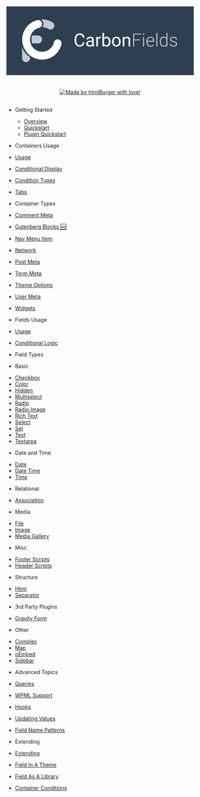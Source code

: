 <h1 class="app-name">
  <a class="app-name-link" data-nosearch="" href="https://carbonfields.net">
    <img alt="Carbon Fields Docs" fields="" src="/_images/logo.png" />
  </a>
</h1>

<div style="display: flex; justify-content: center; margin: 30px 0;">
  <a href="https://htmlburger.com/" target="_blank">
    <img src="https://carbonfields.net/wp-content/uploads/2017/10/htmlburger-made-with-love.png" title="Made by htmlBurger with love!" alt="Made by htmlBurger with love!" />
  </a>
</div>

* Getting Started

  * [Overview](overview.md)
  * [Quickstart](quickstart.md)
  * [Plugin Quickstart](plugin-quickstart.md)

* Containers Usage

 * [Usage](containers/usage.md)
 * [Conditional Display](containers/conditional-display.md)
 * [Condition Types](containers/condition-types.md)
 * [Tabs](containers/tabs.md)

* Container Types

 * [Comment Meta](containers/comment-meta.md)
 * [Gutenberg Blocks :new:](containers/gutenberg-blocks.md)
 * [Nav Menu Item](containers/nav-menu-item.md)
 * [Network](containers/network.md)
 * [Post Meta](containers/post-meta.md)
 * [Term Meta](containers/term-meta.md)
 * [Theme Options](containers/theme-options.md)
 * [User Meta](containers/user-meta.md)
 * [Widgets](containers/widgets.md)

* Fields Usage

 * [Usage](fields/usage.md)
 * [Conditional Logic](fields/conditional-logic.md)

* Field Types

 * Basic
  - [Checkbox](fields/checkbox.md)
  - [Color](fields/color.md)
  - [Hidden](fields/hidden.md)
  - [Multiselect](fields/multiselect.md)
  - [Radio](fields/radio.md)
  - [Radio Image](fields/radio-image.md)
  - [Rich Text](fields/rich-text.md)
  - [Select](fields/select.md)
  - [Set](fields/set.md)
  - [Text](fields/text.md)
  - [Textarea](fields/textarea.md)

 * Date and Time
  - [Date](fields/date.md)
  - [Date Time](fields/date-time.md)
  - [Time](fields/time.md)

 * Relational
  - [Association](fields/association.md)

 * Media
  - [File](fields/file.md)
  - [Image](fields/image.md)
  - [Media Gallery](fields/media-gallery.md)

 * Misc
  - [Footer Scripts](fields/footer-scripts.md)
  - [Header Scripts](fields/header-scripts.md)

 * Structure
  - [Html](fields/html.md)
  - [Separator](fields/separator.md)

 * 3rd Party Plugins
  - [Gravity Form](fields/gravity-form.md)

 * Other
  - [Complex](fields/complex.md)
  - [Map](fields/map.md)
  - [oEmbed](fields/oembed.md)
  - [Sidebar](fields/sidebar.md)

* Advanced Topics

 * [Queries](advanced-topics/queries.md)
 * [WPML Support](advanced-topics/wpml-support.md)
 * [Hooks](advanced-topics/hooks.md)
 * [Updating Values](advanced-topics/updating-values.md)
 <!-- * [Javascript API](advanced-topics/javascript-api.md) -->
 * [Field Name Patterns](advanced-topics/field-name-patterns.md)

* Extending

 * [Extending](extending/extending.md)
 * [Field In A Theme](extending/field-in-a-theme.md)
 * [Field As A Library](extending/field-as-a-library.md)
 * [Container Conditions](extending/container-conditions.md)
